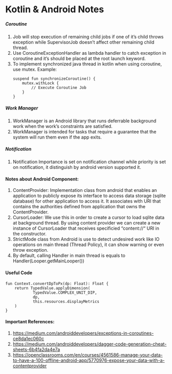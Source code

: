 # Kotlin & Android Notes

##### Coroutine 
1. Job will stop execution of remaining child jobs if one of it’s child throws exception while SupervisorJob doesn’t affect other remaining child thread.
2. Use CoroutineExceptionHandler as lambda handler to catch exception in coroutine and it’s should be placed at the root launch keyword.
3. To implement synchronized java thread in kotlin when using coroutine, use mutex. 
    Example: 
    ```
    suspend fun synchronizeCoroutine() {
        mutex.withLock {
            // Execute Coroutine Job
        }
    }
    ```

##### Work Manager 
1. WorkManager is an Android library that runs deferrable background work when the work’s constraints are satisfied.
2. WorkManager is intended for tasks that require a guarantee that the system will run them even if the app exits. 

##### Notification
1. Notification Importance is set on notification channel while priority is set on notification, it distinguish by android version supported it.

#### Notes about Android Component:
1. ContentProvider: Implementation class from android that enables an application to publicly expose its interface to access data storage (sqlite database) for other application to access it. It associates with URI that contains the authorities defined from application that owns the ContentProvider. 
2. CursorLoader: We use this in order to create a cursor to load sqlite data at background thread. By using content provider we can create a new instance of CursorLoader that receives specificied “content://“ URI in the constructor. 
3.  StrictMode class from Android is use to detect undesired work like IO operations on main thread (Thread Policy), it can show warning or even throw exception.
4. By default, calling Handler in main thread is equals to Handler(Looper.getMainLooper())

#### Useful Code
```
fun Context.convertDpToPx(dp: Float): Float {
    return TypedValue.applyDimension(
            TypedValue.COMPLEX_UNIT_DIP, 
            dp, 
            this.resources.displayMetrics
    )
}
```

#### Important References:
1. https://medium.com/androiddevelopers/exceptions-in-coroutines-ce8da1ec060c
2. https://medium.com/androiddevelopers/dagger-code-generation-cheat-sheets-6b4fa2da4e7a
3. https://openclassrooms.com/en/courses/4561586-manage-your-data-to-have-a-100-offline-android-app/5770976-expose-your-data-with-a-contentprovider
